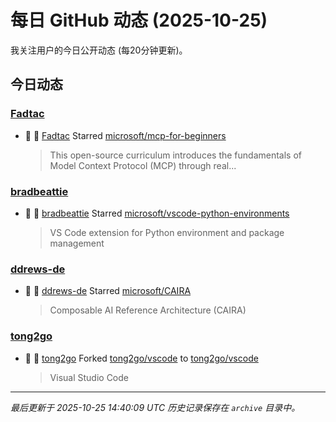 # 每日 GitHub 动态 (2025-10-25)

我关注用户的今日公开动态 (每20分钟更新)。

## 今日动态

### [Fadtac](https://github.com/Fadtac)
- 🌟 👤 [Fadtac](https://github.com/Fadtac) Starred [microsoft/mcp-for-beginners](https://github.com/microsoft/mcp-for-beginners)
  > This open-source curriculum introduces the fundamentals of Model Context Protocol (MCP) through real...

### [bradbeattie](https://github.com/bradbeattie)
- 🌟 👤 [bradbeattie](https://github.com/bradbeattie) Starred [microsoft/vscode-python-environments](https://github.com/microsoft/vscode-python-environments)
  > VS Code extension for Python environment and package management 

### [ddrews-de](https://github.com/ddrews-de)
- 🌟 👤 [ddrews-de](https://github.com/ddrews-de) Starred [microsoft/CAIRA](https://github.com/microsoft/CAIRA)
  > Composable AI Reference Architecture (CAIRA)

### [tong2go](https://github.com/tong2go)
- 🍴 👤 [tong2go](https://github.com/tong2go) Forked [tong2go/vscode](https://github.com/tong2go/vscode) to [tong2go/vscode](https://github.com/tong2go/vscode)
  > Visual Studio Code


---
*最后更新于 2025-10-25 14:40:09 UTC*
*历史记录保存在 `archive` 目录中。*
